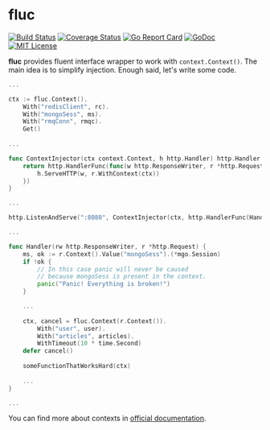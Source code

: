 # fluc 

[![Build Status](https://img.shields.io/travis/pavlunya/fluc.svg?colorB=1b98e0&style=flat-square)](https://travis-ci.org/pavlunya/fluc)
[![Coverage Status](https://img.shields.io/coveralls/pavlunya/fluc.svg?colorB=1b98e0&style=flat-square)](https://coveralls.io/github/pavlunya/fluc)
[![Go Report Card](https://img.shields.io/badge/go_report-A+-1b98e0.svg?style=flat-square)](https://goreportcard.com/report/github.com/pavlunya/fluc)
[![GoDoc](https://img.shields.io/badge/go-documentation-1b98e0.svg?style=flat-square)](https://godoc.org/github.com/pavlunya/fluc)
[![MIT License](https://img.shields.io/badge/license-MIT-1b98e0.svg?style=flat-square)](https://raw.githubusercontent.com/pavlunya/fluc/master/LICENSE)

**fluc** provides fluent interface wrapper to work with `context.Context()`. 
The main idea is to simplify injection. 
Enough said, let's write some code.

```go
...

ctx := fluc.Context().
    With("redisClient", rc).
    With("mongoSess", ms).
    With("rmqConn", rmqc).
    Get()
    
...

func ContextInjector(ctx context.Context, h http.Handler) http.Handler {
	return http.HandlerFunc(func(w http.ResponseWriter, r *http.Request) {
		h.ServeHTTP(w, r.WithContext(ctx))
	})
}

...

http.ListenAndServe(":8080", ContextInjector(ctx, http.HandlerFunc(Handler)))

...

func Handler(rw http.ResponseWriter, r *http.Request) {
	ms, ok := r.Context().Value("mongoSess").(*mgo.Session)
	if !ok {
		// In this case panic will never be caused 
		// because mongoSess is present in the context.
		panic("Panic! Everything is broken!")
	}

	...
	
	ctx, cancel = fluc.Context(r.Context()).
		With("user", user).
		With("articles", articles).
		WithTimeout(10 * time.Second)
	defer cancel()
		
	someFunctionThatWorksHard(ctx)
	
	...
}

...
```

You can find more about contexts in [official documentation](https://golang.org/pkg/context).
